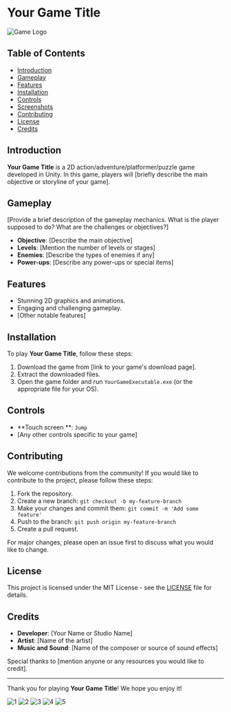 # Your Game Title

![Game Logo](https://github.com/UnityGameProject/ColorSwitchs/assets/166359219/4102d279-4e26-4753-af35-e8b37b4fa533)


## Table of Contents
- [Introduction](#introduction)
- [Gameplay](#gameplay)
- [Features](#features)
- [Installation](#installation)
- [Controls](#controls)
- [Screenshots](#screenshots)
- [Contributing](#contributing)
- [License](#license)
- [Credits](#credits)

## Introduction
**Your Game Title** is a 2D action/adventure/platformer/puzzle game developed in Unity. In this game, players will [briefly describe the main objective or storyline of your game].

## Gameplay
[Provide a brief description of the gameplay mechanics. What is the player supposed to do? What are the challenges or objectives?]

- **Objective**: [Describe the main objective]
- **Levels**: [Mention the number of levels or stages]
- **Enemies**: [Describe the types of enemies if any]
- **Power-ups**: [Describe any power-ups or special items]

## Features
- Stunning 2D graphics and animations.
- Engaging and challenging gameplay.
- [Other notable features]

## Installation
To play **Your Game Title**, follow these steps:

1. Download the game from [link to your game's download page].
2. Extract the downloaded files.
3. Open the game folder and run `YourGameExecutable.exe` (or the appropriate file for your OS).

## Controls
- **Touch screen **: `Jump`
- [Any other controls specific to your game]

## Contributing
We welcome contributions from the community! If you would like to contribute to the project, please follow these steps:

1. Fork the repository.
2. Create a new branch: `git checkout -b my-feature-branch`
3. Make your changes and commit them: `git commit -m 'Add some feature'`
4. Push to the branch: `git push origin my-feature-branch`
5. Create a pull request.

For major changes, please open an issue first to discuss what you would like to change.

## License
This project is licensed under the MIT License - see the [LICENSE](LICENSE) file for details.

## Credits
- **Developer**: [Your Name or Studio Name]
- **Artist**: [Name of the artist]
- **Music and Sound**: [Name of the composer or source of sound effects]

Special thanks to [mention anyone or any resources you would like to credit].

---

Thank you for playing **Your Game Title**! We hope you enjoy it!



![1](https://github.com/UnityGameProject/ColorSwitchs/assets/166359219/5f9622c8-0950-4d3f-897f-0d188e93681f)
![2](https://github.com/UnityGameProject/ColorSwitchs/assets/166359219/7d4de9bd-3064-475c-ba9a-7dd16701cce7)
![3](https://github.com/UnityGameProject/ColorSwitchs/assets/166359219/0b79377a-1737-4b47-8b41-cf2cdc1a11d7)
![4](https://github.com/UnityGameProject/ColorSwitchs/assets/166359219/4a5c9255-a9ac-42fb-83b1-988c69509aeb)
![5](https://github.com/UnityGameProject/ColorSwitchs/assets/166359219/0c02f081-bc7f-49be-92bb-81c6e20cd143)
